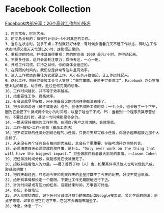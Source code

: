 # Facebook Collection

[Facebook内部分享：26个高效工作的小技巧](http://www.u148.net/article/121908.html)

	1、时间常有，时间优先。
	2、时间总会有的：每天只计划4～5小时真正的工作。
	3、当你在状态时，就多干点；不然就好好休息：有时候会连着几天不是工作状态，有时在工作状态时却又能天天忙活12小时，这都很正常的。
	4、重视你的时间，并使其值得重视：你的时间值 1000 美元/小时，你得动起来。
	5、不要多任务，这只会消耗注意力；保持专注，一心一用。
	6、养成工作习惯，并持之以恒，你的身体会适应的。
	7、在有限的时间内，我们总是非常专注并且有效率。
	8、进入工作状态的最佳方式就是工作，从小任务开始做起，让工作运转起来。
	9、迭代工作，期待完美收工会令人窒息：“做完事情，要胜于完美收工”，Facebook 办公室墙壁上贴的箴言。动手做，胜过任何完美的想象。
	10、工作时间越长，并不等于效率越高。
	11、按重要性工作，提高效率。
	12、有会议就尽早安排，用于准备会议的时间往往都浪费掉了。
	13、把会议和沟通（邮件或电话）结合，创造不间断工作时间：一个小会，也会毁了一个下午，因为它会把下午撕成两个较小的时间段，以至于啥也干不成。PS：当看到一个程序员冥思苦想时，不要过去打扰，甚至一句问候都是多余的。
	14、一整天保持相同的工作环境。在项目/客户之间切换，会效率低。
	15、工作—放松—工作=高效（番茄工作法）
	16、把不切实际的任务分割成合理的小任务，只要每天都完成小任务，你就会越来越接近那个大目标了。
	17、从来没有两个任务会有相同的优先级，总会有个更重要，仔细考虑待办事情列表。
	18、必须清楚白天必须完成的那件事，是什么。“Only ever work on the thing that will have the biggest impact.” 只去做那件有着最大影响的事情。——Jason Cohen
	19、把任务按时间分段，就能感觉它快被搞定了。
	20、授权并擅用他人的力量。——君子善假于物（人）也，如果某件事其他人也可以做到八成，那就给他做！
	21、把昨天翻过去，只考虑今天和明天昨天的全垒打赢不了今天的比赛。好汉不提当年勇。
	22、给所有事情都设定一个期限。不要让工作无期限地进行下去。
	23、针对时间紧或有压力的任务，设置结束时间，万事皆可终结。
	24、多记，多做笔记
	25、进入高效状态后，记下任何分散你注意力的东西比如Google搜索词、灵光乍现的想法、新点子等等。如果你把它们记下来，它就不会再蹦来蹦去了。
	26、休息，休息一下～
	